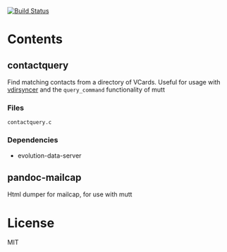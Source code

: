 [![Build Status](https://travis-ci.org/t-8ch/snippets.svg?branch=master)](https://travis-ci.org/t-8ch/snippets)

# Contents

## contactquery

Find matching contacts from a directory of VCards.
Useful for usage with [vdirsyncer](https://github.com/untitaker/vdirsyncer/)
and the `query_command` functionality of mutt

### Files

`contactquery.c`

### Dependencies

* evolution-data-server

## pandoc-mailcap

Html dumper for mailcap, for use with mutt

# License

MIT
